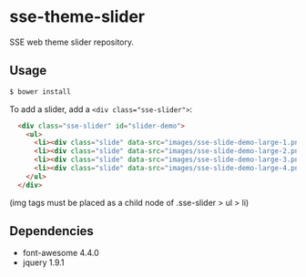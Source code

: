 # sse-theme-slider

SSE web theme slider repository.

## Usage

```bash
$ bower install
```

To add a slider, add a `<div class="sse-slider">`:
```html
  <div class="sse-slider" id="slider-demo">
    <ul>
      <li><div class="slide" data-src="images/sse-slide-demo-large-1.png"></div></li>
      <li><div class="slide" data-src="images/sse-slide-demo-large-2.png"></div></li>
      <li><div class="slide" data-src="images/sse-slide-demo-large-3.png"></div></li>
      <li><div class="slide" data-src="images/sse-slide-demo-large-4.png"></div></li>
    </ul>
  </div>
```
(img tags must be placed as a child node of .sse-slider > ul > li)

## Dependencies

- font-awesome 4.4.0
- jquery 1.9.1
